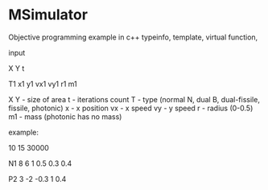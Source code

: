# MSimulator

Objective programming example in c++
typeinfo, template, virtual function, 


input

X Y t

T1 x1 y1 vx1 vy1 r1 m1

X Y - size of area
t - iterations count
T - type (normal N, dual B, dual-fissile, fissile, photonic)
x - x position
vx - x speed
vy - y speed
r - radius (0-0.5)
m1 - mass (photonic has no mass)


example:

10 15 30000

N1 8 6 1 0.5 0.3 0.4

P2 3 -2 -0.3 1 0.4  



